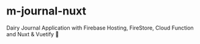 # m-journal-nuxt
Dairy Journal Application with Firebase Hosting, FireStore, Cloud Function and Nuxt & Vuetify 🙂

